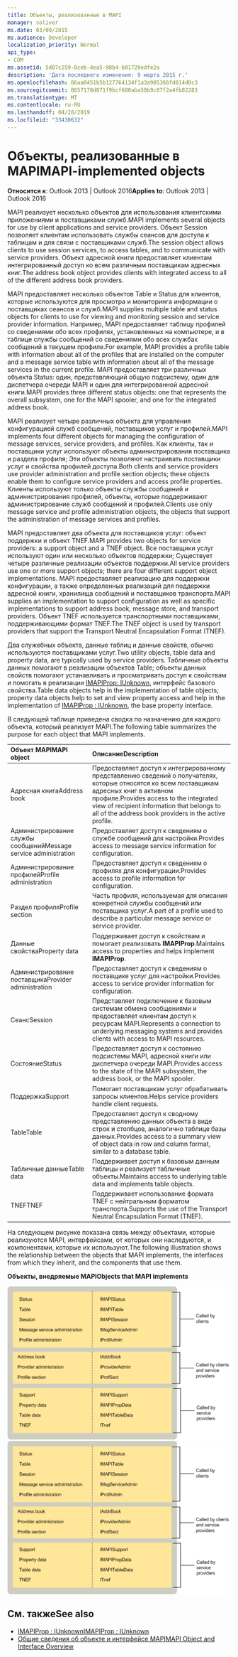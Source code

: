 ```yaml
---
title: Объекты, реализованные в MAPI
manager: soliver
ms.date: 03/09/2015
ms.audience: Developer
localization_priority: Normal
api_type:
- COM
ms.assetid: 5d07c259-0ceb-4ea5-98b4-b01720edfe2a
description: 'Дата последнего изменения: 9 марта 2015 г.'
ms.openlocfilehash: 86aa8451b5b127764134f1a3a905366fd014d0c3
ms.sourcegitcommit: 8657170d071f9bcf680aba50b9c07f2a4fb82283
ms.translationtype: MT
ms.contentlocale: ru-RU
ms.lasthandoff: 04/28/2019
ms.locfileid: "33430632"
---
```

# <a name="mapi-implemented-objects"></a><span data-ttu-id="8ccc4-103">Объекты, реализованные в MAPI</span><span class="sxs-lookup"><span data-stu-id="8ccc4-103">MAPI-implemented objects</span></span>
  
<span data-ttu-id="8ccc4-104">**Относится к**: Outlook 2013 | Outlook 2016</span><span class="sxs-lookup"><span data-stu-id="8ccc4-104">**Applies to**: Outlook 2013 | Outlook 2016</span></span> 
  
<span data-ttu-id="8ccc4-105">MAPI реализует несколько объектов для использования клиентскими приложениями и поставщиками служб.</span><span class="sxs-lookup"><span data-stu-id="8ccc4-105">MAPI implements several objects for use by client applications and service providers.</span></span> <span data-ttu-id="8ccc4-106">Объект Session позволяет клиентам использовать службы сеансов для доступа к таблицам и для связи с поставщиками служб.</span><span class="sxs-lookup"><span data-stu-id="8ccc4-106">The session object allows clients to use session services, to access tables, and to communicate with service providers.</span></span> <span data-ttu-id="8ccc4-107">Объект адресной книги предоставляет клиентам интегрированный доступ ко всем различным поставщикам адресных книг.</span><span class="sxs-lookup"><span data-stu-id="8ccc4-107">The address book object provides clients with integrated access to all of the different address book providers.</span></span> 
  
<span data-ttu-id="8ccc4-108">MAPI предоставляет несколько объектов Table и Status для клиентов, которые используются для просмотра и мониторинга информации о поставщиках сеансов и служб.</span><span class="sxs-lookup"><span data-stu-id="8ccc4-108">MAPI supplies multiple table and status objects for clients to use for viewing and monitoring session and service provider information.</span></span> <span data-ttu-id="8ccc4-109">Например, MAPI предоставляет таблицу профилей со сведениями обо всех профилях, установленных на компьютере, и в таблице службы сообщений со сведениями обо всех службах сообщений в текущем профиле.</span><span class="sxs-lookup"><span data-stu-id="8ccc4-109">For example, MAPI provides a profile table with information about all of the profiles that are installed on the computer and a message service table with information about all of the message services in the current profile.</span></span> <span data-ttu-id="8ccc4-110">MAPI предоставляет три различных объекта Status: один, представляющий общую подсистему, один для диспетчера очереди MAPI и один для интегрированной адресной книги.</span><span class="sxs-lookup"><span data-stu-id="8ccc4-110">MAPI provides three different status objects: one that represents the overall subsystem, one for the MAPI spooler, and one for the integrated address book.</span></span> 
  
<span data-ttu-id="8ccc4-111">MAPI реализует четыре различных объекта для управления конфигурацией служб сообщений, поставщиков услуг и профилей.</span><span class="sxs-lookup"><span data-stu-id="8ccc4-111">MAPI implements four different objects for managing the configuration of message services, service providers, and profiles.</span></span> <span data-ttu-id="8ccc4-112">Как клиенты, так и поставщики услуг используют объекты администрирования поставщика и раздела профиля; Эти объекты позволяют настраивать поставщики услуг и свойства профилей доступа.</span><span class="sxs-lookup"><span data-stu-id="8ccc4-112">Both clients and service providers use provider administration and profile section objects; these objects enable them to configure service providers and access profile properties.</span></span> <span data-ttu-id="8ccc4-113">Клиенты используют только объекты службы сообщений и администрирования профилей, объекты, которые поддерживают администрирование служб сообщений и профилей.</span><span class="sxs-lookup"><span data-stu-id="8ccc4-113">Clients use only message service and profile administration objects, the objects that support the administration of message services and profiles.</span></span> 
  
<span data-ttu-id="8ccc4-114">MAPI предоставляет два объекта для поставщиков услуг: объект поддержки и объект TNEF.</span><span class="sxs-lookup"><span data-stu-id="8ccc4-114">MAPI provides two objects for service providers: a support object and a TNEF object.</span></span> <span data-ttu-id="8ccc4-115">Все поставщики услуг используют один или несколько объектов поддержки; Существует четыре различные реализации объектов поддержки.</span><span class="sxs-lookup"><span data-stu-id="8ccc4-115">All service providers use one or more support objects; there are four different support object implementations.</span></span> <span data-ttu-id="8ccc4-116">MAPI предоставляет реализацию для поддержки конфигурации, а также определенных реализаций для поддержки адресной книги, хранилища сообщений и поставщиков транспорта.</span><span class="sxs-lookup"><span data-stu-id="8ccc4-116">MAPI supplies an implementation to support configuration as well as specific implementations to support address book, message store, and transport providers.</span></span> <span data-ttu-id="8ccc4-117">Объект TNEF используется транспортными поставщиками, поддерживающими формат TNEF.</span><span class="sxs-lookup"><span data-stu-id="8ccc4-117">The TNEF object is used by transport providers that support the Transport Neutral Encapsulation Format (TNEF).</span></span>
  
<span data-ttu-id="8ccc4-118">Два служебных объекта, данные таблиц и данные свойств, обычно используются поставщиками услуг.</span><span class="sxs-lookup"><span data-stu-id="8ccc4-118">Two utility objects, table data and property data, are typically used by service providers.</span></span> <span data-ttu-id="8ccc4-119">Табличные объекты данных помогают в реализации объектов Table; объекты данных свойств помогают устанавливать и просматривать доступ к свойствам и помогать в реализации [IMAPIProp: IUnknown](imapipropiunknown.md), интерфейс базового свойства.</span><span class="sxs-lookup"><span data-stu-id="8ccc4-119">Table data objects help in the implementation of table objects; property data objects help to set and view property access and help in the implementation of [IMAPIProp : IUnknown](imapipropiunknown.md), the base property interface.</span></span> 
  
<span data-ttu-id="8ccc4-120">В следующей таблице приведена сводка по назначению для каждого объекта, который реализует MAPI.</span><span class="sxs-lookup"><span data-stu-id="8ccc4-120">The following table summarizes the purpose for each object that MAPI implements.</span></span>
  
|<span data-ttu-id="8ccc4-121">**Объект MAPI**</span><span class="sxs-lookup"><span data-stu-id="8ccc4-121">**MAPI object**</span></span>|<span data-ttu-id="8ccc4-122">**Описание**</span><span class="sxs-lookup"><span data-stu-id="8ccc4-122">**Description**</span></span>|
|:-----|:-----|
|<span data-ttu-id="8ccc4-123">Адресная книга</span><span class="sxs-lookup"><span data-stu-id="8ccc4-123">Address book</span></span>  <br/> |<span data-ttu-id="8ccc4-124">Предоставляет доступ к интегрированному представлению сведений о получателях, которые относятся ко всем поставщикам адресных книг в активном профиле.</span><span class="sxs-lookup"><span data-stu-id="8ccc4-124">Provides access to the integrated view of recipient information that belongs to all of the address book providers in the active profile.</span></span>  <br/> |
|<span data-ttu-id="8ccc4-125">Администрирование службы сообщений</span><span class="sxs-lookup"><span data-stu-id="8ccc4-125">Message service administration</span></span>  <br/> |<span data-ttu-id="8ccc4-126">Предоставляет доступ к сведениям о службе сообщений для настройки.</span><span class="sxs-lookup"><span data-stu-id="8ccc4-126">Provides access to message service information for configuration.</span></span>  <br/> |
|<span data-ttu-id="8ccc4-127">Администрирование профилей</span><span class="sxs-lookup"><span data-stu-id="8ccc4-127">Profile administration</span></span>  <br/> |<span data-ttu-id="8ccc4-128">Предоставляет доступ к сведениям о профилях для конфигурации.</span><span class="sxs-lookup"><span data-stu-id="8ccc4-128">Provides access to profile information for configuration.</span></span>  <br/> |
|<span data-ttu-id="8ccc4-129">Раздел профиля</span><span class="sxs-lookup"><span data-stu-id="8ccc4-129">Profile section</span></span>  <br/> |<span data-ttu-id="8ccc4-130">Часть профиля, используемая для описания конкретной службы сообщений или поставщика услуг.</span><span class="sxs-lookup"><span data-stu-id="8ccc4-130">A part of a profile used to describe a particular message service or service provider.</span></span>  <br/> |
|<span data-ttu-id="8ccc4-131">Данные свойства</span><span class="sxs-lookup"><span data-stu-id="8ccc4-131">Property data</span></span>  <br/> |<span data-ttu-id="8ccc4-132">Поддерживает доступ к свойствам и помогает реализовать **IMAPIProp**.</span><span class="sxs-lookup"><span data-stu-id="8ccc4-132">Maintains access to properties and helps implement **IMAPIProp**.</span></span>  <br/> |
|<span data-ttu-id="8ccc4-133">Администрирование поставщика</span><span class="sxs-lookup"><span data-stu-id="8ccc4-133">Provider administration</span></span>  <br/> |<span data-ttu-id="8ccc4-134">Предоставляет доступ к сведениям о поставщике услуг для настройки.</span><span class="sxs-lookup"><span data-stu-id="8ccc4-134">Provides access to service provider information for configuration.</span></span>  <br/> |
|<span data-ttu-id="8ccc4-135">Сеанс</span><span class="sxs-lookup"><span data-stu-id="8ccc4-135">Session</span></span>  <br/> |<span data-ttu-id="8ccc4-136">Представляет подключение к базовым системам обмена сообщениями и предоставляет клиентам доступ к ресурсам MAPI.</span><span class="sxs-lookup"><span data-stu-id="8ccc4-136">Represents a connection to underlying messaging systems and provides clients with access to MAPI resources.</span></span>  <br/> |
|<span data-ttu-id="8ccc4-137">Состояние</span><span class="sxs-lookup"><span data-stu-id="8ccc4-137">Status</span></span>  <br/> |<span data-ttu-id="8ccc4-138">Предоставляет доступ к состоянию подсистемы MAPI, адресной книги или диспетчера очереди MAPI.</span><span class="sxs-lookup"><span data-stu-id="8ccc4-138">Provides access to the state of the MAPI subsystem, the address book, or the MAPI spooler.</span></span>  <br/> |
|<span data-ttu-id="8ccc4-139">Поддержка</span><span class="sxs-lookup"><span data-stu-id="8ccc4-139">Support</span></span>  <br/> |<span data-ttu-id="8ccc4-140">Помогает поставщикам услуг обрабатывать запросы клиентов.</span><span class="sxs-lookup"><span data-stu-id="8ccc4-140">Helps service providers handle client requests.</span></span>  <br/> |
|<span data-ttu-id="8ccc4-141">Table</span><span class="sxs-lookup"><span data-stu-id="8ccc4-141">Table</span></span>  <br/> |<span data-ttu-id="8ccc4-142">Предоставляет доступ к сводному представлению данных объекта в виде строк и столбцов, аналогично таблице базы данных.</span><span class="sxs-lookup"><span data-stu-id="8ccc4-142">Provides access to a summary view of object data in row and column format, similar to a database table.</span></span>  <br/> |
|<span data-ttu-id="8ccc4-143">Табличные данные</span><span class="sxs-lookup"><span data-stu-id="8ccc4-143">Table data</span></span>  <br/> |<span data-ttu-id="8ccc4-144">Поддерживает доступ к базовым данным таблицы и реализует табличные объекты.</span><span class="sxs-lookup"><span data-stu-id="8ccc4-144">Maintains access to underlying table data and implements table objects.</span></span>  <br/> |
|<span data-ttu-id="8ccc4-145">TNEF</span><span class="sxs-lookup"><span data-stu-id="8ccc4-145">TNEF</span></span>  <br/> |<span data-ttu-id="8ccc4-146">Поддерживает использование формата TNEF с нейтральным форматом транспорта.</span><span class="sxs-lookup"><span data-stu-id="8ccc4-146">Supports the use of the Transport Neutral Encapsulation Format (TNEF).</span></span>  <br/> |
   
<span data-ttu-id="8ccc4-147">На следующем рисунке показана связь между объектами, которые реализуются MAPI, интерфейсами, от которых они наследуются, и компонентами, которые их используют.</span><span class="sxs-lookup"><span data-stu-id="8ccc4-147">The following illustration shows the relationship between the objects that MAPI implements, the interfaces from which they inherit, and the components that use them.</span></span> 
  
<span data-ttu-id="8ccc4-148">**Объекты, внедряемые MAPI**</span><span class="sxs-lookup"><span data-stu-id="8ccc4-148">**Objects that MAPI implements**</span></span>
  
<span data-ttu-id="8ccc4-149">![Объекты, реализующие MAPI](media/amapi_68.gif "объекты, РЕАЛИЗОВАНные в MAPI")</span><span class="sxs-lookup"><span data-stu-id="8ccc4-149">![Objects that MAPI implements](media/amapi_68.gif "Objects that MAPI implements")</span></span>
  
## <a name="see-also"></a><span data-ttu-id="8ccc4-150">См. также</span><span class="sxs-lookup"><span data-stu-id="8ccc4-150">See also</span></span>

- [<span data-ttu-id="8ccc4-151">IMAPIProp : IUnknown</span><span class="sxs-lookup"><span data-stu-id="8ccc4-151">IMAPIProp : IUnknown</span></span>](imapipropiunknown.md)
- [<span data-ttu-id="8ccc4-152">Общие сведения об объекте и интерфейсе MAPI</span><span class="sxs-lookup"><span data-stu-id="8ccc4-152">MAPI Object and Interface Overview</span></span>](mapi-object-and-interface-overview.md)


